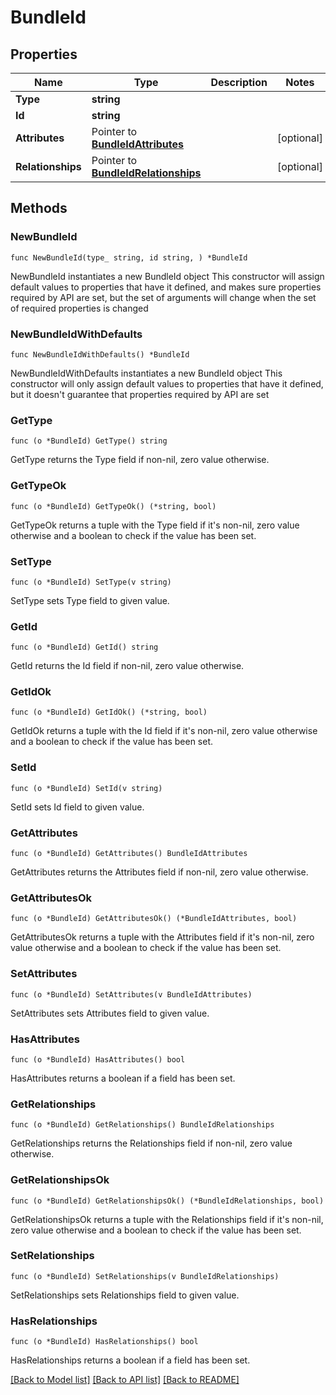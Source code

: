 # BundleId

## Properties

Name | Type | Description | Notes
------------ | ------------- | ------------- | -------------
**Type** | **string** |  | 
**Id** | **string** |  | 
**Attributes** | Pointer to [**BundleIdAttributes**](BundleIdAttributes.md) |  | [optional] 
**Relationships** | Pointer to [**BundleIdRelationships**](BundleIdRelationships.md) |  | [optional] 

## Methods

### NewBundleId

`func NewBundleId(type_ string, id string, ) *BundleId`

NewBundleId instantiates a new BundleId object
This constructor will assign default values to properties that have it defined,
and makes sure properties required by API are set, but the set of arguments
will change when the set of required properties is changed

### NewBundleIdWithDefaults

`func NewBundleIdWithDefaults() *BundleId`

NewBundleIdWithDefaults instantiates a new BundleId object
This constructor will only assign default values to properties that have it defined,
but it doesn't guarantee that properties required by API are set

### GetType

`func (o *BundleId) GetType() string`

GetType returns the Type field if non-nil, zero value otherwise.

### GetTypeOk

`func (o *BundleId) GetTypeOk() (*string, bool)`

GetTypeOk returns a tuple with the Type field if it's non-nil, zero value otherwise
and a boolean to check if the value has been set.

### SetType

`func (o *BundleId) SetType(v string)`

SetType sets Type field to given value.


### GetId

`func (o *BundleId) GetId() string`

GetId returns the Id field if non-nil, zero value otherwise.

### GetIdOk

`func (o *BundleId) GetIdOk() (*string, bool)`

GetIdOk returns a tuple with the Id field if it's non-nil, zero value otherwise
and a boolean to check if the value has been set.

### SetId

`func (o *BundleId) SetId(v string)`

SetId sets Id field to given value.


### GetAttributes

`func (o *BundleId) GetAttributes() BundleIdAttributes`

GetAttributes returns the Attributes field if non-nil, zero value otherwise.

### GetAttributesOk

`func (o *BundleId) GetAttributesOk() (*BundleIdAttributes, bool)`

GetAttributesOk returns a tuple with the Attributes field if it's non-nil, zero value otherwise
and a boolean to check if the value has been set.

### SetAttributes

`func (o *BundleId) SetAttributes(v BundleIdAttributes)`

SetAttributes sets Attributes field to given value.

### HasAttributes

`func (o *BundleId) HasAttributes() bool`

HasAttributes returns a boolean if a field has been set.

### GetRelationships

`func (o *BundleId) GetRelationships() BundleIdRelationships`

GetRelationships returns the Relationships field if non-nil, zero value otherwise.

### GetRelationshipsOk

`func (o *BundleId) GetRelationshipsOk() (*BundleIdRelationships, bool)`

GetRelationshipsOk returns a tuple with the Relationships field if it's non-nil, zero value otherwise
and a boolean to check if the value has been set.

### SetRelationships

`func (o *BundleId) SetRelationships(v BundleIdRelationships)`

SetRelationships sets Relationships field to given value.

### HasRelationships

`func (o *BundleId) HasRelationships() bool`

HasRelationships returns a boolean if a field has been set.


[[Back to Model list]](../README.md#documentation-for-models) [[Back to API list]](../README.md#documentation-for-api-endpoints) [[Back to README]](../README.md)


